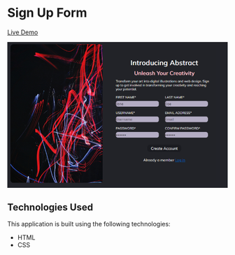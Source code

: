 # Sign Up Form
[Live Demo](https://jn-sign-up-form.netlify.app/)

![Sign Up Form](./project-image.png)

## Technologies Used

This application is built using the following technologies:

- HTML
- CSS
